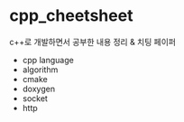 # cpp_cheetsheet

c++로 개발하면서 공부한 내용 정리 & 치팅 페이퍼
- cpp language
- algorithm
- cmake
- doxygen
- socket
- http

